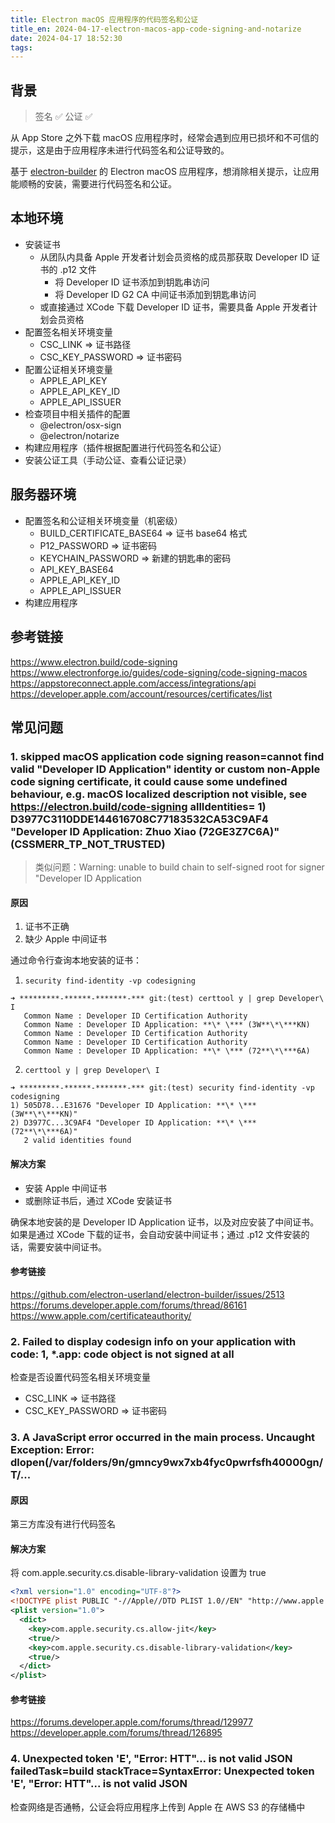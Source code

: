 ```yaml
---
title: Electron macOS 应用程序的代码签名和公证
title_en: 2024-04-17-electron-macos-app-code-signing-and-notarize
date: 2024-04-17 18:52:30
tags:
---
```


## 背景

> 签名 ✅ 公证 ✅

从 App Store 之外下载 macOS 应用程序时，经常会遇到应用已损坏和不可信的提示，这是由于应用程序未进行代码签名和公证导致的。

基于 [electron-builder](https://github.com/electron-userland/electron-builder) 的 Electron macOS 应用程序，想消除相关提示，让应用能顺畅的安装，需要进行代码签名和公证。

## 本地环境

- 安装证书
  - 从团队内具备 Apple 开发者计划会员资格的成员那获取 Developer ID 证书的 .p12 文件
    - 将 Developer ID 证书添加到钥匙串访问
    - 将 Developer ID G2 CA 中间证书添加到钥匙串访问
  - 或直接通过 XCode 下载 Developer ID 证书，需要具备 Apple 开发者计划会员资格
- 配置签名相关环境变量
  - CSC_LINK => 证书路径
  - CSC_KEY_PASSWORD => 证书密码
- 配置公证相关环境变量
  - APPLE_API_KEY
  - APPLE_API_KEY_ID
  - APPLE_API_ISSUER
- 检查项目中相关插件的配置
  - @electron/osx-sign
  - @electron/notarize
- 构建应用程序（插件根据配置进行代码签名和公证）
- 安装公证工具（手动公证、查看公证记录）

## 服务器环境

- 配置签名和公证相关环境变量（机密级）
  - BUILD_CERTIFICATE_BASE64 => 证书 base64 格式
  - P12_PASSWORD => 证书密码
  - KEYCHAIN_PASSWORD => 新建的钥匙串的密码
  - API_KEY_BASE64
  - APPLE_API_KEY_ID
  - APPLE_API_ISSUER
- 构建应用程序

## 参考链接

https://www.electron.build/code-signing
https://www.electronforge.io/guides/code-signing/code-signing-macos
https://appstoreconnect.apple.com/access/integrations/api
https://developer.apple.com/account/resources/certificates/list

## 常见问题

### 1. skipped macOS application code signing reason=cannot find valid "Developer ID Application" identity or custom non-Apple code signing certificate, it could cause some undefined behaviour, e.g. macOS localized description not visible, see https://electron.build/code-signing allIdentities= 1) D3977C3110DDE144616708C77183532CA53C9AF4 "Developer ID Application: Zhuo Xiao (72GE3Z7C6A)" (CSSMERR_TP_NOT_TRUSTED)

> 类似问题：Warning: unable to build chain to self-signed root for signer "Developer ID Application

#### 原因

1. 证书不正确
2. 缺少 Apple 中间证书

通过命令行查询本地安装的证书：

1. `security find-identity -vp codesigning`

```
➜ *********-******-*******-*** git:(test) certtool y | grep Developer\ I
   Common Name : Developer ID Certification Authority
   Common Name : Developer ID Application: **\* \*** (3W**\*\***KN)
   Common Name : Developer ID Certification Authority
   Common Name : Developer ID Certification Authority
   Common Name : Developer ID Application: **\* \*** (72**\*\***6A)

```

2. `certtool y | grep Developer\ I`

```
➜ *********-******-*******-*** git:(test) security find-identity -vp codesigning
1) 505D78...E31676 "Developer ID Application: **\* \*** (3W**\*\***KN)"
2) D3977C...3C9AF4 "Developer ID Application: **\* \*** (72**\*\***6A)"
   2 valid identities found
```

#### 解决方案

- 安装 Apple 中间证书
- 或删除证书后，通过 XCode 安装证书

确保本地安装的是 Developer ID Application 证书，以及对应安装了中间证书。
如果是通过 XCode 下载的证书，会自动安装中间证书；通过 .p12 文件安装的话，需要安装中间证书。

#### 参考链接

https://github.com/electron-userland/electron-builder/issues/2513
https://forums.developer.apple.com/forums/thread/86161
https://www.apple.com/certificateauthority/

### 2. Failed to display codesign info on your application with code: 1, **\***.app: code object is not signed at all

检查是否设置代码签名相关环境变量

- CSC_LINK => 证书路径
- CSC_KEY_PASSWORD => 证书密码

### 3. A JavaScript error occurred in the main process. Uncaught Exception: Error: dlopen(/var/folders/9n/gmncy9wx7xb4fyc0pwrfsfh40000gn/T/...

#### 原因

第三方库没有进行代码签名

#### 解决方案

将 com.apple.security.cs.disable-library-validation 设置为 true

```xml
<?xml version="1.0" encoding="UTF-8"?>
<!DOCTYPE plist PUBLIC "-//Apple//DTD PLIST 1.0//EN" "http://www.apple.com/DTDs/PropertyList-1.0.dtd">
<plist version="1.0">
  <dict>
    <key>com.apple.security.cs.allow-jit</key>
    <true/>
    <key>com.apple.security.cs.disable-library-validation</key>
    <true/>
  </dict>
</plist>
```

#### 参考链接

https://forums.developer.apple.com/forums/thread/129977
https://developer.apple.com/forums/thread/126895

### 4. Unexpected token 'E', "Error: HTT"... is not valid JSON failedTask=build stackTrace=SyntaxError: Unexpected token 'E', "Error: HTT"... is not valid JSON

检查网络是否通畅，公证会将应用程序上传到 Apple 在 AWS S3 的存储桶中
